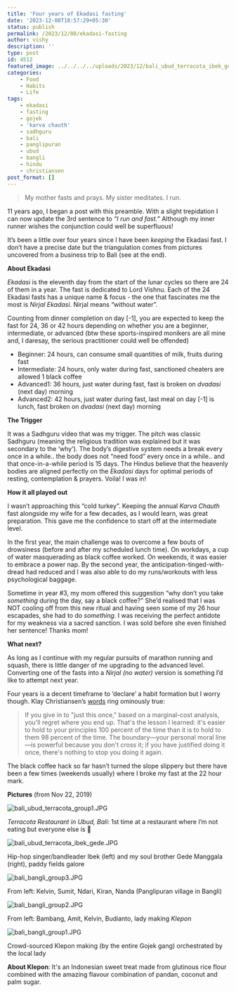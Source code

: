 ```yaml
---
title: 'Four years of Ekadasi fasting'
date: '2023-12-08T18:57:29+05:30'
status: publish
permalink: /2023/12/08/ekadasi-fasting
author: vishy
description: ''
type: post
id: 4512
featured_image: ../../../../uploads/2023/12/bali_ubud_terracota_ibek_gede.jpg
categories: 
    - Food
    - Habits
    - Life
tags: 
    - ekadasi
    - fasting
    - gojek
    - 'karva chauth'
    - sadhguru
    - bali
    - panglipuran
    - ubud
    - bangli
    - hindu
    - christiansen
post_format: []
---
```


> My mother fasts and prays. My sister meditates. I run.
> 

11 years ago, I began a post with this preamble. With a slight trepidation I can now update the 3rd sentence to *“I run and fast.*” Although my inner runner wishes the conjunction could well be superfluous!

It’s been a little over four years since I have been *keeping* the Ekadasi fast. I don’t have a precise date but the triangulation comes from pictures uncovered from a business trip to Bali (see at the end).

**About Ekadasi**

*Ekadasi* is the eleventh day from the start of the lunar cycles so there are 24 of them in a year. The fast is dedicated to Lord Vishnu. Each of the 24 Ekadasi fasts has a unique name & focus - the one that fascinates me the most is *Nirjal Ekadasi*. Nirjal means “without water”.

Counting from dinner completion on day [-1], you are expected to keep the fast for 24, 36 or 42 hours depending on whether you are a beginner, intermediate, or advanced (btw these sports-inspired monikers are all mine and, I daresay, the serious practitioner could well be offended)

- Beginner: 24 hours, can consume small quantities of milk, fruits during fast
- Intermediate: 24 hours, only water during fast, sanctioned cheaters are allowed 1 black coffee
- Advanced1: 36 hours, just water during fast, fast is broken on *dvadasi* (next day) morning
- Advanced2: 42 hours, just water during fast, last meal on day [-1] is lunch, fast broken on *dvadasi* (next day) morning

**The Trigger**

It was a Sadhguru video that was my trigger. The  pitch was classic Sadhguru (meaning the religious tradition was explained but it was secondary to the ‘why’). The body’s digestive system needs a break every once in a while.. the body does not “need food” every once in a while.. and that once-in-a-while period is 15 days. The Hindus believe that the heavenly bodies are aligned perfectly on the *Ekadasi* days for optimal periods of resting, contemplation & prayers. Voila! I was in!

**How it all played out** 

I wasn’t approaching this “cold turkey”. Keeping the annual *Karva Chauth* fast alongside my wife for a few decades, as I would learn, was great preparation. This gave me the confidence to start off at the intermediate level. 

In the first year, the main challenge was to overcome a few bouts of drowsiness (before and after my scheduled lunch time). On workdays, a cup of water masquerading as black coffee worked. On weekends, it was easier to embrace a power nap. By the second year, the anticipation-tinged-with-dread had reduced and I was also able to do my runs/workouts with less psychological baggage. 

Sometime in year #3, my mom offered this suggestion “why don’t you take *something* during the day, say a black coffee?” She’d realised that I was NOT cooling off from this new ritual and having seen some of my 26 hour escapades, she had to do *something*. I was receiving the perfect antidote for my weakness via a sacred sanction. I was sold before she even finished her sentence! Thanks mom!

**What next?**

As long as I continue with my regular pursuits of marathon running and squash, there is little danger of me upgrading to the advanced level. Converting one of the fasts into a *Nirjal (no water)* version is something I’d like to attempt next year. 

Four years is a decent timeframe to ‘declare’ a habit formation but I worry though. Klay Christiansen’s [words](https://hbswk.hbs.edu/item/clayton-christensens-how-will-you-measure-your-life) ring ominously true:

> If you give in to "just this once," based on a marginal-cost analysis, you'll regret where you end up. That's the lesson I learned: it's easier to hold to your principles 100 percent of the time than it is to hold to them 98 percent of the time. The boundary—your personal moral line—is powerful because you don't cross it; if you have justified doing it once, there's nothing to stop you doing it again.
> 

The black coffee hack so far hasn’t turned the slope slippery but there have been a few times (weekends usually) where I broke my fast at the 22 hour mark. 

**Pictures** (from Nov 22, 2019)

![bali_ubud_terracota_group1.JPG](../../../../uploads/2023/12/bali_ubud_terracota_group1.jpg)

*Terracota Restaurant in Ubud, Bali*: 1st time at a restaurant where I’m not eating but everyone else is 🙂

![bali_ubud_terracota_ibek_gede.JPG](../../../../uploads/2023/12/bali_ubud_terracota_ibek_gede.jpg)

Hip-hop singer/bandleader Ibek (left) and my soul brother Gede Manggala (right), paddy fields galore

![bali_bangli_group3.JPG](../../../../uploads/2023/12/bali_bangli_group3.jpg)

From left: Kelvin, Sumit, Ndari, Kiran, Nanda (Panglipuran village in Bangli)

![bali_bangli_group2.JPG](../../../../uploads/2023/12/bali_bangli_group2.jpg)

From left: Bambang, Amit, Kelvin, Budianto, lady making *Klepon*

![bali_bangli_group1.JPG](../../../../uploads/2023/12/bali_bangli_group1.jpg)

Crowd-sourced Klepon making (by the entire Gojek gang) orchestrated by the local lady

**About Klepon**: It's an Indonesian sweet treat made from glutinous rice flour combined with the amazing flavour combination of pandan, coconut and palm sugar.

